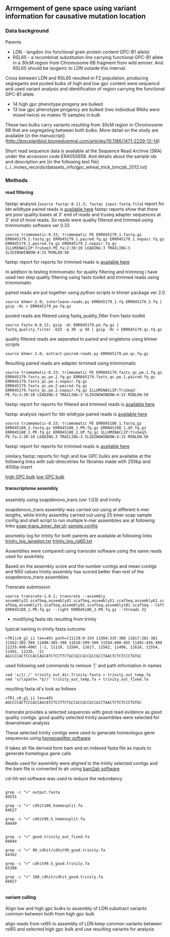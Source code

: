 ## Arrngement of gene space using variant information for causative mutation location

### Data background

Parents

* LDN - langdon (no functional grain protein content GPC-B1 allele)
* RSL65 - a recombinat substitution line carrying functional GPC-B1 allele in a 30cM region from Chromosome 6B fragment from wild emmer. And RSL65 should be isogenic to LDN outside this interval.


Cross between LDN and RSL65 resulted in F2 population, producing segregants and pooled bulks of high and low gpc content were sequencd and used variant analysis and identification of region carrying the functional GPC-B1 allele. 

* 14 high gpc phenotype progeny are bulked 
* 13 low gpc phenotype progency are bulked (two individual RNAs were mixed twice) so makes 15 samples in bulk

These two bulks carry variants resulting from 30cM region in Chromosome 6B that are segregating between both bulks. More detail on the study are available [in the manuscript] (http://bmcplantbiol.biomedcentral.com/articles/10.1186/1471-2229-12-14)

Short read sequence data is available at the Sequence Read Archive (SRA) under the accession code ERA050658. And details about the sample ids and description are [in the following text file] (../../notes_records/datasets_info/gpc_wheat_trick_bmcpb_2012.txt)



### Methods

#### read filtering

fastqc analysis (```source fastqc-0.11.3; fastqc input-fastq-file```)
report for ldn wildtype paired reads is [available here](./gpc_bsa/fastqc_reports/langdon)
fastqc reports show that there are poor quality bases at 3' end of reads and truseq adapter sequences at 3' end of most reads. So reads were quality filtered and trimmed using trimmomatic software ver 0.33

``` source trimmomatic-0.33; trimmomatic PE ERR045179_1.fastq.gz ERR045179_2.fastq.gz ERR045179_1.paired.fq.gz ERR045179_1.nopair.fq.gz ERR045179_2.paired.fq.gz ERR045179_2.nopair.fq.gz ILLUMINACLIP:TruSeq3-PE.fa:2:30:10 LEADING:3 TRAILING:3 SLIDINGWINDOW:4:15 MINLEN:50 ```

fastqc report for reports for trimmed reads is [available here](./gpc_bsa/fastqc_reports/langdon/trimmomatic)

In addition to testing trimmomatic for quality filtering and trimming
i have used two step quality filtering using fastx toolkit and trimmed reads using trimmomatic

paired reads are put together using python scripts in khmer package ver 2.0

``` source khmer-2.0; interleave-reads.py ERR045179_1.fq ERR045179_2.fq | gzip -9c > ERR045179_pe.fq.gz ```

pooled reads are filtered using fastq_quality_filter from fastx toolkit 

``` source fastx-0.0.13; gzip -dc ERR045179.pe.fq.gz | fastq_quality_filter -Q33 -q 30 -p 50 | gzip -9c > ERR045179.qc.fq.gz ```

quality filtered reads are seperated to paired and singletons uisng khmer scripts

```source khmer-2.0; extract-paired-reads.py ERR045179.pe.qc.fq.gz```

Resulting paired reads are adapter tirmmed using trimmomatic

```source trimmomatic-0.33; trimmomatic PE ERR045179.fastx_qc.pe.1.fq.gz ERR045179.fastx_qc.pe.2.fq.gz ERR045179.fastx_qc.pe.1.paired.fq.gz ERR045179.fastx_qc.pe.1.nopair.fq.gz ERR045179.fastx_qc.pe.2.paired.fq.gz ERR045179.fastx_qc.pe.2.nopair.fq.gz ILLUMINACLIP:TruSeq3-PE.fa:2:30:10 LEADING:3 TRAILING:3 SLIDINGWINDOW:4:15 MINLEN:50```

fastqc report for reports for filtered and trimmed reads is [available here](./gpc_bsa/fastqc_reports/langdon/fastx_quality_timmo)


fastqc analysis report for ldn wildtype paired reads is [available here](./gpc_bsa/fastqc_reports/rsl65)


```source trimmomatic-0.33; trimmomatic PE ERR045180_1.fastq.gz ERR045180_2.fastq.gz ERR045180_1.PR.fq.gz ERR045180_1.UP.fq.gz ERR045180_2.PR.fq.gz ERR045180_2.UP.fq.gz ILLUMINACLIP:TruSeq3-PE.fa:2:30:10 LEADING:3 TRAILING:3 SLIDINGWINDOW:4:15 MINLEN:50```

fastqc report for reports for trimmed reads is [available here](./gpc_bsa/fastqc_reports/rsl65/trimmo)

similary fastqc reports for high and low GPC bulks are available at the following links with sub-direcotries for libraries made with 250bp and 400bp insert

[high GPC bulk](./gpc_bsa/fastqc_reports/highgpc_bulk)
[low GPC bulk](./gpc_bsa/fastqc_reports/lowgpc_bulk)

#### transcriptome assembly

assembly using soapdenovo_trans (ver 1.03) and trinity

soapdenovo_trans assembly was carried out using at different k-mer lengths, while trinity assembly carried out using 25 kmer
soap sample config and shell script to run multiple k-mer assemblies are at following links
[soap-trans_kmer_iter.sh](./assembly_params/soap-trans_kmer_iter.sh)
[sample.config](./assembly_params/sample.config)

assmebly log for trinity for both parents are available at following links
[trinity_log_langdon.txt](./assembly_params/trinity_log_langdon.txt)
[trinity_log_rsl65.txt](./assembly_params/trinity_log_rsl65.txt)

Assemblies were compared using transrate software using the same reads used for assembly

Based on the assembly score and the number contigs and mean contigs and N50 values trinity assembly has scored better than rest of the soapdenovo_trans assemblies

Transrate submission

```source transrate-1.0.1; transrate --assembly assembly31.scafSeq,assembly41.scafSeq,assembly51.scafSeq,assembly61.scafSeq,assembly71.scafSeq,assembly91.scafSeq,assembly101.scafSeq --left ERR045180_1.PR.fq.gz --right ERR045180_2.PR.fq.gz --threads 32```


* modifying fasta ids resulting from trinity

typical naming in trinity fasta outcome

```
>TR1|c0_g1_i1 len=491 path=[11119:0-334 11504:335-380 11617:381-381 11562:382-384 11496:385-398 11610:399-399 11554:400-455 11491:456-489 11235:490-490] [-1, 11119, 11504, 11617, 11562, 11496, 11610, 11554, 11491, 11235, -2]
AGCCCCACTCCCACCAGCATCTCCTTCTGCCGCCGCCGCCGCCTAACTCTCTCCCTGTGC
```

used following  sed commands to remove '|' and path information in names

```
sed 's/|/_/' trinity_out_dir.Trinity.fasta > trinity_out_temp.fa
sed 's/\spath=.*$//' trinity_out_temp.fa > trinity_out_fixed.fa

```

resulting fasta id's look as follows

```
>TR1_c0_g1_i1 len=491
AGCCCCACTCCCACCAGCATCTCCTTCTGCCGCCGCCGCCGCCTAACTCTCTCCCTGTGC
```


transrate provides a selected sequences with good read evidence as good quality contigs.
good quality selected trinity assemblies were selected for downstream analysis

These selected trinity contigs were used to generate homeologus gene sequences using [homeosplitter software](http://bmcbioinformatics.biomedcentral.com/articles/10.1186/1471-2105-14-S15-S15)

It takes alr file derived form bam and an indexed fasta file as inputs to generate homelogus gene calls

Reads used for assembly were aligned to the trinity selected contigs and the bam file is converted to alr 
using [bam2alr software](http://kimura.univ-montp2.fr/calcul_isem.wp/isem-softwares/logiciels/)


cd-hit-est software was used to reduce the redundancy 


```

grep -c ">" output.fasta
84531

grep -c ">" cdhit100_homeosplit.fa
84527

grep -c ">" cdhit99.5_homeosplit.fa
84449


grep -c ">" good.trinity_out_fixed.fa
66044

grep -c ">" 99_cdhit/cdhit99_good.trinity.fa
64362

grep -c ">" cdhit99.5_good.trinity.fa
65388

grep -c ">" 100_cdhit/cdhit_good.trinity.fa
66027


```

#### variant calling

Align low and high gpc bulks to assembly of LDN
substract variants common between both from high gpc bulk

align reads from rsl65 to assembly of LDN
keep common variants between rsl65 and selected high gpc bulk
and use resulting variants for analysis



